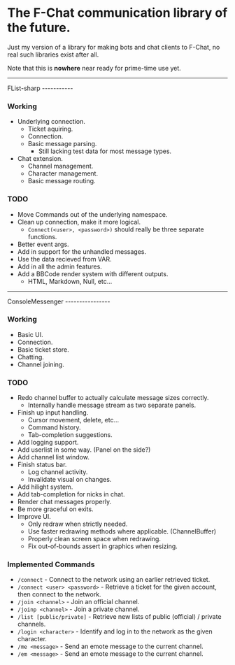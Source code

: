 The F-Chat communication library of the future.
====

Just my version of a library for making bots and chat clients to F-Chat, no real such libraries exist after all.

Note that this is **nowhere** near ready for prime-time use yet.

<hr>
FList-sharp
-----------

### Working

- Underlying connection.
	- Ticket aquiring.
	- Connection.
	- Basic message parsing.
		- Still lacking test data for most message types.
- Chat extension.
	- Channel management.
	- Character management.
	- Basic message routing.


### TODO

- Move Commands out of the underlying namespace.
- Clean up connection, make it more logical.
	- `Connect(<user>, <password>)` should really be three separate functions.
- Better event args.
- Add in support for the unhandled messages.
- Use the data recieved from VAR.
- Add in all the admin features.
- Add a BBCode render system with different outputs.
	- HTML, Markdown, Null, etc...


<hr>
ConsoleMessenger
----------------

### Working

- Basic UI.
- Connection.
- Basic ticket store.
- Chatting.
- Channel joining.


### TODO

- Redo channel buffer to actually calculate message sizes correctly.
	- Internally handle message stream as two separate panels.
- Finish up input handling.
	- Cursor movement, delete, etc...
	- Command history.
	- Tab-completion suggestions.
- Add logging support.
- Add userlist in some way. (Panel on the side?)
- Add channel list window.
- Finish status bar.
	- Log channel activity.
	- Invalidate visual on changes.
- Add hilight system.
- Add tab-completion for nicks in chat.
- Render chat messages properly.
- Be more graceful on exits.
- Improve UI.
	- Only redraw when strictly needed.
	- Use faster redrawing methods where applicable. (ChannelBuffer)
	- Properly clean screen space when redrawing.
	- Fix out-of-bounds assert in graphics when resizing.


### Implemented Commands

- `/connect` - Connect to the network using an earlier retrieved ticket.
- `/connect <user> <password>` - Retrieve a ticket for the given account, then connect to the network.
- `/join <channel>` - Join an official channel.
- `/joinp <channel>` - Join a private channel.
- `/list [public/private]` - Retrieve new lists of public (official) / private channels.
- `/login <character>` - Identify and log in to the network as the given character.
- `/me <message>` - Send an emote message to the current channel.
- `/em <message>` - Send an emote message to the current channel.